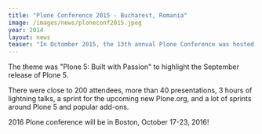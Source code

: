 ```yaml
---
title: "Plone Conference 2015 - Bucharest, Romania"
image: /images/news/ploneconf2015.jpeg
year: 2014
layout: news
teaser: "In Octomber 2015, the 13th annual Plone Conference was hosted by Eau de Web in Bucharest, Romania"
---
```


The theme was "Plone 5: Built with Passion" to highlight the September release of Plone 5.

There were close to 200 attendees, more than 40 presentations, 3 hours of lightning talks, a sprint for the upcoming new Plone.org, and a lot of sprints around Plone 5 and popular add-ons. 

2016 Plone conference will be in Boston, October 17-23, 2016!